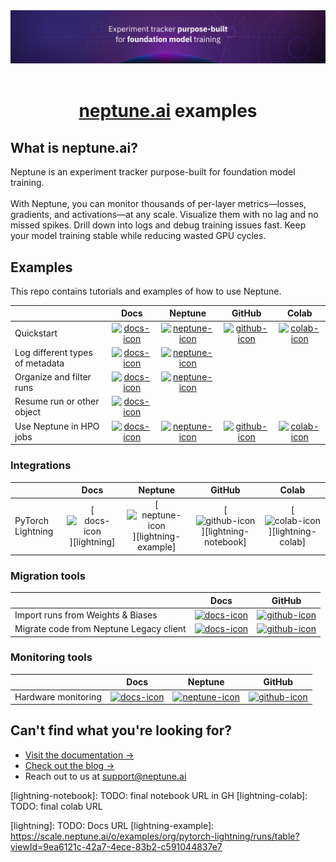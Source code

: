 <div align="center">
 <img src="https://raw.githubusercontent.com/neptune-ai/neptune-client/assets/readme/Github-cover-022025.png" width="1500" />
 &nbsp;
 <h1><a href="https://neptune.ai">neptune.ai</a> examples</h1>
</div>

## What is neptune.ai?

Neptune is an experiment tracker purpose-built for foundation model training.<br>
<br>
With Neptune, you can monitor thousands of per-layer metrics—losses, gradients, and activations—at any scale. Visualize them with no lag and no missed spikes. Drill down into logs and debug training issues fast. Keep your model training stable while reducing wasted GPU cycles.<br>

## Examples

This repo contains tutorials and examples of how to use Neptune.

| | Docs | Neptune | GitHub | Colab |
| -- | :--: | :--: | :--: | :--: |
| Quickstart | [![docs-icon]][quickstart] | [![neptune-icon]][quickstart-example] | [![github-icon]][qs-notebook] | [![colab-icon]][qs-colab] |
| Log different types of metadata | [![docs-icon]][log-metadata] | [![neptune-icon]][log-metadata-example] | | |
| Organize and filter runs | [![docs-icon]][runs-table] | [![neptune-icon]][runs-table-example] | | |
| Resume run or other object | [![docs-icon]][resume-run] | | | |
| Use Neptune in HPO jobs | [![docs-icon]][hpo] | [![neptune-icon]][hpo-example] | [![github-icon]][hpo-notebook] | [![colab-icon]][hpo-colab] |

### Integrations
| | Docs | Neptune | GitHub | Colab |
| -- | :--: | :--: | :--: | :--: |
|  PyTorch Lightning  | [![docs-icon]][lightning] | [![neptune-icon]][lightning-example] | [![github-icon]][lightning-notebook] | [![colab-icon]][lightning-colab] |

### Migration tools

| | Docs | GitHub |
| -- | :--: | :--: |
| Import runs from Weights & Biases | [![docs-icon]][from-wandb] | [![github-icon]][from-wandb-code] |
| Migrate code from Neptune Legacy client | [![docs-icon]][from-legacy] | [![github-icon]][from-legacy-code] |

### Monitoring tools
| | Docs | Neptune | GitHub |
| -- | :--: | :--: | :--: |
| Hardware monitoring | [![docs-icon]][hardware-monitoring] | [![neptune-icon]][hardware-monitoring-example] | [![github-icon]][hardware-monitoring-code] |

## Can't find what you're looking for?

- [Visit the documentation &rarr;][docs]
- [Check out the blog &rarr;][blog]
- Reach out to us at [support@neptune.ai](mailto:support@neptune.ai)


<!-- Internal -->
[from-wandb-code]: utils/migration_tools/from_wandb/
[from-legacy-code]: utils/migration_tools/from_legacy_neptune/
[hpo-notebook]: how-to-guides/hpo/notebooks/Neptune_HPO.ipynb
[hpo-colab]: https://colab.research.google.com/github/neptune-ai/scale-examples/blob/master/how-to-guides/hpo/notebooks/Neptune_HPO.ipynb
[qs-notebook]: how-to-guides/quickstart/notebooks/neptune_quickstart.ipynb
[qs-colab]: https://colab.research.google.com/github/neptune-ai/scale-examples/blob/master/how-to-guides/quickstart/notebooks/neptune_quickstart.ipynb
[lightning-notebook]: TODO: final notebook URL in GH
[lightning-colab]: TODO: final colab URL

<!-- External -->
[blog]: https://neptune.ai/blog
[docs]: https://docs.neptune.ai/
[from-legacy]: https://docs.neptune.ai/migration_neptune
[from-wandb]: https://docs.neptune.ai/migration_wandb
[hardware-monitoring]: https://docs.neptune.ai/hardware_monitoring
[hardware-monitoring-code]: utils/monitoring_tools/hardware_monitoring/
[hardware-monitoring-example]: https://scale.neptune.ai/o/examples/org/showcase/runs/details?viewId=9f113328-75aa-4c61-9aa8-5bbdffa90879&detailsTab=dashboard&dashboardId=9f11330c-e4ff-413a-9faa-9e10e5b3f7ee&runIdentificationKey=hardware_monitoring&type=experiment&experimentsOnly=true&runsLineage=FULL&lbViewUnpacked=true&sortBy=%5B%22sys%2Fcreation_time%22%5D&sortFieldType=%5B%22datetime%22%5D&sortFieldAggregationMode=%5B%22auto%22%5D&sortDirection=%5B%22descending%22%5D&suggestionsEnabled=false&query=&experimentOnly=true
[hpo]: https://docs.neptune.ai/hpo_tutorial
[hpo-example]: https://scale.neptune.ai/o/examples/org/hpo/runs/table?viewId=9d44261f-32a1-42e7-96ff-9b35edc4be66
[log-metadata]: https://docs.neptune.ai/log_metadata
[log-metadata-example]: https://scale.neptune.ai/o/examples/org/LLM-Pretraining/runs/details?viewId=9e6a41f4-69a5-4d9f-951c-b1304f2acf12&detailsTab=dashboard&dashboardId=9e6a5c4c-0c39-491f-9811-87eeb39a2603&runIdentificationKey=LLM-29&type=run&compare=uMlyIDUTmecveIHVma0eEB95Ei5xu8F_9qHOh0nynbtM
[quickstart]: https://docs.neptune.ai/quickstart
[quickstart-example]: https://scale.neptune.ai/examples/quickstart/reports/9ea26258-2aed-4441-9b58-bab619215f6f
[resume-run]: https://docs.neptune.ai/resume_run
[runs-table]: https://docs.neptune.ai/runs_table
[runs-table-example]: https://scale.neptune.ai/o/examples/org/LLM-Pretraining/runs/table?viewId=9e746462-f045-4ff2-9ac4-e41fa349b04d&detailsTab=dashboard&dash=table&type=run&compare=auto-5
[lightning]: TODO: Docs URL
[lightning-example]: https://scale.neptune.ai/o/examples/org/pytorch-lightning/runs/table?viewId=9ea6121c-42a7-4ece-83b2-c591044837e7

<!-- Clickable icons -->
[docs-icon]: https://neptune.ai/wp-content/uploads/2023/06/file_icon.svg "Read the documentation"
[neptune-icon]: https://neptune.ai/wp-content/uploads/2023/01/Signet-svg-16x16-1.svg "See Neptune example"
[github-icon]: https://neptune.ai/wp-content/uploads/2023/06/Github-Monochrome-1.svg "See code on GitHub"
[colab-icon]: https://neptune.ai/wp-content/uploads/colab-icon.png "Open in Colab"
